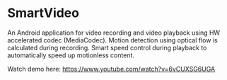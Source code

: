 # SmartVideo
An Android application for video recording and video playback using HW accelerated codec (MediaCodec). Motion detection using optical flow is calculated during recording. Smart speed control during playback to automatically speed up motionless content.

Watch demo here: https://www.youtube.com/watch?v=6vCUXSG6UGA
